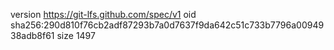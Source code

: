 version https://git-lfs.github.com/spec/v1
oid sha256:290d810f76cb2adf87293b7a0d7637f9da642c51c733b7796a0094938adb8f61
size 1497
